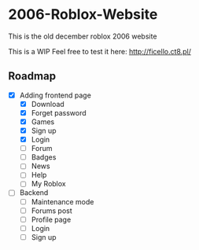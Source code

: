 # 2006-Roblox-Website
This is the old december roblox 2006 website

This is a WIP
Feel free to test it here: http://ficello.ct8.pl/

## Roadmap

- [x] Adding frontend page
    - [x] Download
    - [x] Forget password
    - [x] Games
    - [x] Sign up
    - [x] Login
    - [ ] Forum
    - [ ] Badges
    - [ ] News
    - [ ] Help
    - [ ] My Roblox
- [ ] Backend
    - [ ] Maintenance mode
    - [ ] Forums post
    - [ ] Profile page
    - [ ] Login
    - [ ] Sign up   
